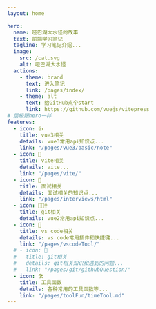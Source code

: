 ```yaml
---
layout: home

hero:
  name: 哑巴湖大水怪的故事
  text: 前端学习笔记
  tagline: 学习笔记介绍...
  image:
    src: /cat.svg
    alt: 哑巴湖大水怪
  actions:
    - theme: brand
      text: 进入笔记
      link: /pages/index/
    - theme: alt
      text: 给GitHub点个start
      link: https://github.com/vuejs/vitepress
# 层级跟hero一样
features:
  - icon: 👍
    title: vue3相关
    details: vue3常用api知识点...
    link: "/pages/vue3/basic/note"
  - icon: 🖖
    title: vite相关
    details: vite...
    link: "/pages/vite/"
  - icon: 🤪
    title: 面试相关
    details: 面试相关的知识点...
    link: "/pages/interviews/html"
  - icon: 🧚🏼‍♀️
    title: git相关
    details: vue2常用api知识点...
  - icon: 🥳
    title: vs code相关
    details: vs code常用插件和快捷键...
    link: "/pages/vscodeTool/"
  # - icon: 🤪
  #   title: git相关
  #   details: git相关知识和遇到的问题...
  #   link: "/pages/git/githubQuestion/"
  - icon: 🛠️
    title: 工具函数
    details: 各种常用的工具函数等...
    link: "/pages/toolFun/timeTool.md"
---
```


